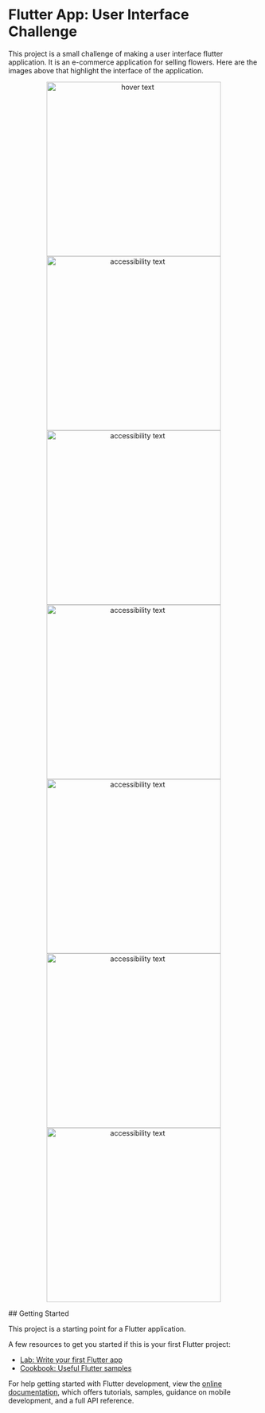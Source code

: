 # Flutter App: User Interface Challenge


This project is a small challenge of making a user interface flutter application. It is an e-commerce application for selling flowers. Here are the images above that highlight the interface of the application.
<p align="center">
  <img src="images_readme\plant_1-removebg-preview.png" width="350" title="hover text">
  <img src="images_readme\plant_2-removebg-preview.png" width="350" alt="accessibility text">
   <img src="images_readme\plant_3-removebg-preview.png" width="350" alt="accessibility text">
  <img src="images_readme\plant_4-removebg-preview.png" width="350" alt="accessibility text">
  <img src="images_readme\plant_5-removebg-preview.png" width="350" alt="accessibility text">
  <img src="images_readme\plant_7-removebg-preview.png" width="350" alt="accessibility text">
  <img src="images_readme\plant_8-removebg-preview.png" width="350" alt="accessibility text">

</p>
## Getting Started

This project is a starting point for a Flutter application.

A few resources to get you started if this is your first Flutter project:

- [Lab: Write your first Flutter app](https://docs.flutter.dev/get-started/codelab)
- [Cookbook: Useful Flutter samples](https://docs.flutter.dev/cookbook)

For help getting started with Flutter development, view the
[online documentation](https://docs.flutter.dev/), which offers tutorials,
samples, guidance on mobile development, and a full API reference.
